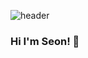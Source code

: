 <!--
<div align="center">
  
</div>
-->

![header](https://capsule-render.vercel.app/api?type=waving&color=auto&animation=twinkling&text=SEON%20CAN%20DO!&height=240&fontAlignY=40)

### Hi I'm Seon! 👋

<!--
**SEONCANDO/SEONCANDO** is a ✨ _special_ ✨ repository because its `README.md` (this file) appears on your GitHub profile.

Here are some ideas to get you started:

- 🔭 I’m currently working on ...
- 🌱 I’m currently learning ...
- 👯 I’m looking to collaborate on ...
- 🤔 I’m looking for help with ...
- 💬 Ask me about ...
- 📫 How to reach me: ...
- 😄 Pronouns: ...
- ⚡ Fun fact: ...
-->
